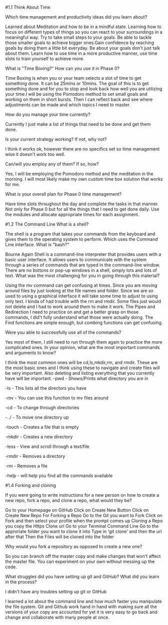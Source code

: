 #1.1 Think About Time

Which time management and productivity ideas did you learn about?

  Learned about Meditation and how to be in a mindful state. Learning how to focus on different types of things so you can react to your surroundings in a meaningful way. Try to take small steps to your goals. Be able to tackle those smaller goals to achieve bigger ones.Gain confidence by reaching goals by doing them a little bit everyday. Be about your goals don't just talk about them. Learn how to use time in a more productive manner, use time slots to train yourself to achieve more.

What is "Time Boxing?" How can you use it in Phase 0?

  Time Boxing is when you or your team selects a slot of time to get something done. It can be 25mins or 10mins. The goal of this is to get something done and for you to stop and look back how well you are utilizing your time.I will be using the Pomodoro method to set small goals and working on them in short bursts. Then I can reflect back and see where adjustments can be made and which topics I need to master.

How do you manage your time currently?

  Currently I just make a list of things that need to be done and get them done.

Is your current strategy working? If not, why not?

  I think it works ok, however there are no specifics set so time management wise it doesn't work too well.

Can/will you employ any of them? If so, how?

  Yes, I will be employing the Pomodoro method and the meditation in the morning. I will most likely make my own custom time box solution that works for me.

What is your overall plan for Phase 0 time management?

  Have time slots throughout the day and complete the tasks in that manner. Not only for Phase 0 but for all the things that I need to get done daily. Use the modules and allocate appropriate times for each assignment.


#1.2 The Command Line
What is a shell?

  The shell is a program that takes your commands from the keyboard and gives them to the operating system to perform. Which uses the Command Line Interface.
What is "bash?"

  Bourne Again Shell is a command-line interpreter that provides users with a basic user interface. It allows users to communicate with the system through a series of commands that are typed in the command-line window. There are no buttons or pop-up windows in a shell, simply lots and lots of text.
What was the most challenging for you in going through this material?

  Using the mv command can get confusing at times. Since you are moving around files by just looking at the file names and folder. Since we are so used to using a graphical interface it will take some time to adjust to using only text.
  I kinda of had trouble with the rm and rmdir. Some files just would not delete and I had to work around them to make it work.
  The Pipes and Redirection I need to practice on and get a better grasp on those commands, I did't fully understand what those were actually doing.
  The Find functions are simple enough, but combing functions can get confusing.

Were you able to successfully use all of the commands?

  Yes most of them, I still need to run through them again to practice the more complicated ones.
In your opinion, what are the most important commands and arguments to know?

  I think the most common ones will be cd,ls,mkdir,rm, and rmdir. These are the most basic ones and I think using these to navigate and create files will be very important. Also deleting and listing everything that you currently have will be important.
-pwd - Shows/Prints what directory you are in

-ls - This lists all the directors you have

-mv - You can use this function to mv files around

-cd - To change through directories

-../ - To move one directory up

-touch - Creates a file that is empty

-mkdir - Creates a new directory

-less - View and scroll through a text/file

-rmdir - Removes a directory

-rm - Removes a file

-help - will help you find all the commands available

#1.4 Forking and cloning 

If you were going to write instructions for a new person on how to create a new repo, fork a repo, and clone a repo, what would they be?

  Go to your Homepage on GitHub
  Click on Create New Button
  Click on Create New Repo
  For Forking a Repo 
  Go to the Git you want to Fork 
  Click on Fork and then select your profile when the prompt comes up
  Cloning a Repo you copy the Https Clone url 
  Go to your Terminal Command Line
  Go to the approriate folder you want to clone it into 
  Type in 'git clone' and then the url after that 
  Then the Files will be cloned into the folder 
 

Why would you fork a repository as opposed to create a new one?

So you can branch off the master copy and make changes that won't affect the master file. You can experiment on your own without messing up the code. 

What struggles did you have setting up git and GitHub? What did you learn in the process?

I didn't have any troubles setting up git or GitHub

I learned a lot about the command line and how much faster you manipulate the file system. Git and Github work hand in hand with making sure all the versions of your copy are accounted for yet it is very easy to go back and change and collaborate with many people at once. 
